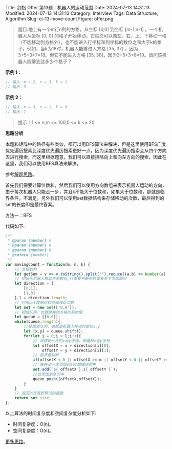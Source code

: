Title: 剑指 Offer 第13题：机器人的运动范围
Date: 2024-07-13 14:31:13
Modified: 2024-07-13 14:31:13
Category: Interview
Tags: Data Structure, Algorithm
Slug: ci-13-move-count
Figure: offer.png

> 题目:地上有一个m行n列的方格，从坐标 [0,0] 到坐标 [m-1,n-1] 。一个机器人从坐标 [0, 0] 的格子开始移动，它每次可以向左、右、上、下移动一格（不能移动到方格外），也不能进入行坐标和列坐标的数位之和大于k的格子。例如，当k为18时，机器人能够进入方格 [35, 37] ，因为3+5+3+7=18。但它不能进入方格 [35, 38]，因为3+5+3+8=19。请问该机器人能够到达多少个格子？

**示例 1：**

```javascript
// 输入：m = 2, n = 3, k = 1
// 输出：3
```

**示例 2：**

```javascript
// 输入：m = 3, n = 1, k = 0
// 输出：1
```

> 提示：1 <= n,m <= 100,0 <= k <= 20

**思路分析**

本题和矩阵中的路径有些类似，都可以用DFS算法来解决，但是这里使用BFS广度优先遍历搜索比深度优先遍历搜索更好一点，因为深度优先遍历搜索会从四个方向去进行搜索，而这里根据题意，我们可以直接排除向上和向左方向的搜索，因此在这里，我们可以使用BFS算法来解决。

参考[解题思路](https://leetcode-cn.com/problems/ji-qi-ren-de-yun-dong-fan-wei-lcof/solution/javascriptyan-du-you-xian-bian-li-bfszhu-shi-xiang/)。

首先我们需要计算位数和，然后我们可以使用方向数组来表示机器人运动的方向，由于每次机器人只能走一步，并且k不能大于位数和，如果大于位数和，那就是临界条件，不满足。另外我们可以使用set数据结构来存储移动的次数，最后得到的set的长度即是最终答案。

方法一：BFS

代码如下:

```javascript
/**
 * @param {number} m
 * @param {number} n
 * @param {number} k
 * @return {number}
 */
var movingCount = function(m, n, k) {
    // 求位数和
    let getSum = v => v.toString().split("").reduce((a,b) => Number(a) + Number(b),0);
    // 初始化机器人移动方向数组,只需要判断向右或者向下方向即可
    let direction = [
        [0,1],
        [1,0]
    ],l = direction.length;
    // 利用set数据结构存储移动次数
    let set = new Set(['0,0']);
    // 初始队列，也就是移动方格的初始值
    let queue = [[0,0]];
    while(queue.length){
        //移除首队列，也就是机器人移动的坐标x,y
        let [x,y] = queue.shift();
        for(let i = 0;i < l;i++){
            // 每移动一次的x与y坐标，即偏移x与y坐标
            let offsetX = x + direction[i][0],
                offsetY = y + direction[i][1];
            // 临界值判断
            if(offsetX < 0 || offsetX >= m || offsetY < 0 || offsetY >= n || getSum(offsetX) + getSum(offsetY) > k || set.has(`${ offsetX },${ offsetY }`))continue;
            // 每移动一次添加到set数据结构中
            set.add(`${ offsetX },${ offsetY }`);
            //也添加到队列中
            queue.push([offsetX,offsetY]);
        }
    }
    // 返回的长度即移动的格数
    return set.size;
};
```

以上算法的时间复杂度和空间复杂度分析如下:

- 时间复杂度：O(n)。
- 空间复杂度：O(n)。

[更多思路](https://leetcode.cn/problems/ji-qi-ren-de-yun-dong-fan-wei-lcof/solution/ji-qi-ren-de-yun-dong-fan-wei-by-leetcode-solution/)。
